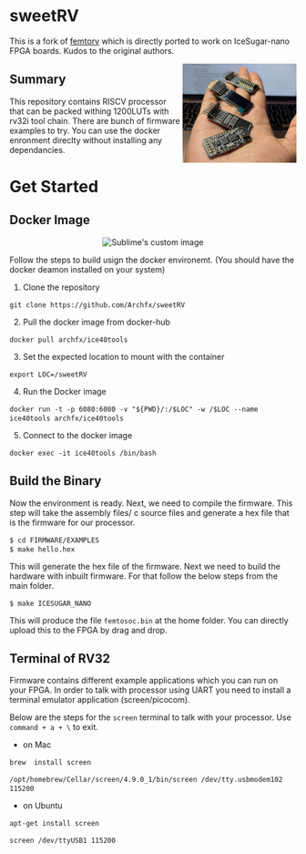 sweetRV
======

This is a fork of [femtorv](https://github.com/BrunoLevy/learn-fpga) which is directly ported to work on IceSugar-nano FPGA boards. Kudos to the original authors.

<img src="https://raw.githubusercontent.com/Archfx/ice40lib/main/images/ice40.jpeg" alt="docker" width="200" align="right">

Summary
------

This repository contains RISCV processor that can be packed withing 1200LUTs with rv32i tool chain. There are bunch of firmware examples to try. You can use the docker enronment direclty without installing any dependancies.


Get Started
=======

Docker Image
-------


<p align="center">
  <img src="https://dockerico.blankenship.io/image/archfx/ice40tools" alt="Sublime's custom image"/>
</p>

Follow the steps to build usign the docker environemt. (You should have the docker deamon installed on your system)

1. Clone the repository

```shell
git clone https://github.com/Archfx/sweetRV
```

2. Pull the docker image from docker-hub


```shell
docker pull archfx/ice40tools
```

3. Set the expected location to mount with the container
```shell
export LOC=/sweetRV
```

4. Run the Docker image
```shell
docker run -t -p 6080:6080 -v "${PWD}/:/$LOC" -w /$LOC --name ice40tools archfx/ice40tools
```

5. Connect to the docker image

```shell
docker exec -it ice40tools /bin/bash
```

Build the Binary
-------
Now the environment is ready. Next, we need to compile the firmware. This step will take the assembly files/ c source files and generate a hex file that is the firmware for our processor.

```shell
$ cd FIRMWARE/EXAMPLES
$ make hello.hex
```
This will generate the hex file of the firmware. Next we need to build the hardware with inbuilt firmware. For that follow the below steps from the main folder.

```shell
$ make ICESUGAR_NANO
```

This will produce the file `femtosoc.bin` at the home folder. You can directly upload this to the FPGA by drag and drop.

Terminal of RV32
------

Firmware contains different example applications which you can run on your FPGA. In order to talk with processor using UART you need to install a terminal emulator application (screen/picocom). 

Below are the steps for the `screen` terminal to talk with your processor. Use `command + a + \` to exit.

- on Mac
```shell
brew  install screen 
```
```shell
/opt/homebrew/Cellar/screen/4.9.0_1/bin/screen /dev/tty.usbmodem102 115200
```
- on Ubuntu

```shell
apt-get install screen 
```
```shell
screen /dev/ttyUSB1 115200
```